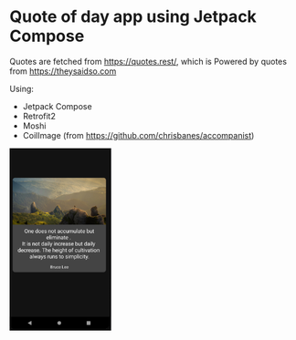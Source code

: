 # Quote of day app using Jetpack Compose
   
Quotes are fetched from https://quotes.rest/, which is Powered by quotes from https://theysaidso.com
   
Using:
- Jetpack Compose
- Retrofit2
- Moshi
- CoilImage (from https://github.com/chrisbanes/accompanist)

<img src="./pic.png" height="320px">
